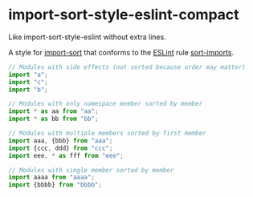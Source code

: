 # import-sort-style-eslint-compact

Like import-sort-style-eslint without extra lines.

A style for [import-sort](https://github.com/renke/import-sort) that conforms to
 the [ESLint](http://eslint.org/) rule
 [sort-imports](http://eslint.org/docs/rules/sort-imports).

```js
// Modules with side effects (not sorted because order may matter)
import "a";
import "c";
import "b";

// Modules with only namespace member sorted by member
import * as aa from "aa";
import * as bb from "bb";

// Modules with multiple members sorted by first member
import aaa, {bbb} from "aaa";
import {ccc, ddd} from "ccc";
import eee, * as fff from "eee";

// Modules with single member sorted by member
import aaaa from "aaaa";
import {bbbb} from "bbbb";

```
